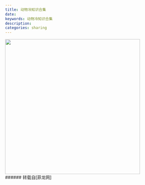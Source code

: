```yaml
---
title: 动物冷知识合集
date: 
keywords: 动物冷知识合集
description: 
categories: sharing
---
```

<td class="t_f" id="postmessage_57195">


<img aid="22519" class="zoom" data-cf-modified-3690a27f21fb0f306dec3c70-="" file="data/attachment/forum/201310/02/162331jztounnyb1d0izid.gif" id="aimg_22519" inpost="1" onclick="" onmouseover="" src="http://www.flw.ph/data/attachment/forum/201310/02/162331jztounnyb1d0izid.gif" width="440" zoomfile="data/attachment/forum/201310/02/162331jztounnyb1d0izid.gif"/>


<br/>
</td>
###### 转载自[菲龙网]